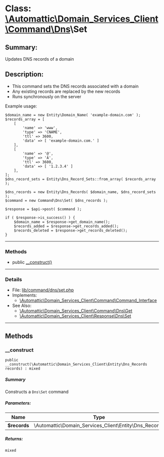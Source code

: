 # Class: [\Automattic](../namespaces/automattic.md)[\Domain_Services_Client](../namespaces/automattic-domain-services-client.md)[\Command](../namespaces/automattic-domain-services-client-command.md)[\Dns](../namespaces/automattic-domain-services-client-command-dns.md)\Set

## Summary:

Updates DNS records of a domain

## Description:

- This command sets the DNS records associated with a domain
- Any existing records are replaced by the new records
- Runs synchronously on the server

Example usage:

```
$domain_name = new Entity\Domain_Name( 'example-domain.com' );
$records_array = [
    [
        'name' => 'www',
        'type' => 'CNAME',
        'ttl' => 3600,
        'data' => [ 'example-domain.com.' ]
    ],
    [
        'name' => '@',
        'type' => 'A',
        'ttl' => 3600,
        'data' => [ '1.2.3.4' ]
    ],
];
$dns_record_sets = Entity\Dns_Record_Sets::from_array( $records_array );

$dns_records = new Entity\Dns_Records( $domain_name, $dns_record_sets );
$command = new Command\Dns\Set( $dns_records );

$response = $api->post( $command );

if ( $response->is_success() ) {
    $domain_name = $response->get_domain_name();
    $records_added = $response->get_records_added();
    $records_deleted = $response->get_records_deleted();
}
```


---

### Methods

* public [__construct()](#method___construct)

---

### Details

* File: [lib/command/dns/set.php](../../lib/command/dns/set.php)
* Implements:
  * [\Automattic\Domain_Services_Client\Command\Command_Interface](../classes/Automattic-Domain-Services-Client-Command-Command-Interface.md)
* See Also:
  * [\Automattic\Domain_Services_Client\Command\Dns\Get](../classes/Automattic-Domain-Services-Client-Command-Dns-Get.md)
  * [\Automattic\Domain_Services_Client\Response\Dns\Set](../classes/Automattic-Domain-Services-Client-Response-Dns-Set.md)

---

## Methods

<a id="method___construct"></a>
### __construct

```
public __construct(\Automattic\Domain_Services_Client\Entity\Dns_Records  records) : mixed
```

##### Summary

Constructs a `Dns\Set` command

##### Parameters:

| Name | Type | Default |
|------|------|---------|
| **$records** | \Automattic\Domain_Services_Client\Entity\Dns_Records |  |

##### Returns:

```
mixed
```
